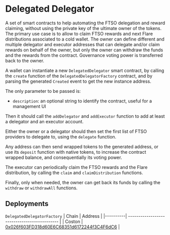 # Delegated Delegator

A set of smart contracts to help automating the FTSO delegation and reward claiming, without using the private key of the ultimate owner of the tokens. The primary use case is to allow to claim FTSO rewards and next Flare distributions associated to a cold wallet. The owner can define different and multiple delegator and executor addresses that can delegate and/or claim rewards on behalf of the owner, but only the owner can withdraw the funds and the rewards from the contract. Governance voting power is transferred back to the owner.

A wallet can instantiate a new `DelegatedDelegator` smart contract, by calling the `create` function of the `DelegatedDelegatorFactory` contract, and by parsing the generated `Created` event to get the new instance address.

The only parameter to be passed is:
- `description`: an optional string to identify the contract, useful for a management UI

Then it should call the `addDelegator` and `addExecutor` function to add at least a delegator and an executor account.

Either the owner or a delegator should then set the first list of FTSO providers to delegate to, using the `delegate` function.

Any address can then send wrapped tokens to the generated address, or use its `deposit` function with native tokens, to increase the contract wrapped balance, and consequentially its voting power.

The executor can periodically claim the FTSO rewards and the Flare distribution, by calling the `claim` and `claimDistribution` functions.

Finally, only when needed, the owner can get back its funds by calling the `withdraw` or `withdrawAll` functions.

## Deployments

`DelegatedDelegatorFactory`
| Chain    | Address                                      |
|----------| -------------------------------------------- |
| Coston   | [0x026f603FD318d60E6C68351d6172244f3C4F6dC6](https://coston-explorer.flare.network/address/0x026f603FD318d60E6C68351d6172244f3C4F6dC6) |
